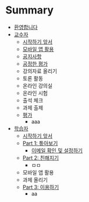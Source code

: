 # Summary

* [환영합니다](README.md)
* [교수자](c2dc-c791-d558-ae30-c55e-c11c.md)
  * [시작하기 앞서](c2dc-c791-d558-ae30-c55e-c11c.md)
  * [모바일 앱 활용](baa8-bc14-c77c-c571-d65c-c6a9.md)
  * [공지사항](ad50-c218-c790/acf5-c9c0-c0ac-d56d.md)
  * [공정한 평가](d3c9-ac00.md)
  * 강의자료 올리기
  * 토론 활동
  * 온라인 강의실
  * 온라인 시험
  * 출석 체크
  * 과제 출제
  * [평가](d3c9-ac00.md)
    * aaa
* [학습자](d559-c2b5-c790/c2dc-c791-d558-ae30-c55e-c11c.md)
  * [시작하기 앞서](d559-c2b5-c790/c2dc-c791-d558-ae30-c55e-c11c.md)
  * [Part 1: 톺아보기](d559-c2b5-c790/part-1-d1ba-c544-bcf4-ae30/c774-ba54-c77c-c124-c815-acfc-c571-bc1b-ae30.md)
    * [이메일 확인 및 설정하기](d559-c2b5-c790/part-1-d1ba-c544-bcf4-ae30/c774-ba54-c77c-c124-c815-acfc-c571-bc1b-ae30.md)
  * [Part 2: 친해지기](d559-c2b5-c790/part-2-ce5c-d574-c9c0-ae30.md)
    * ㅁㅁ
  * 모바일 앱 활용
  * 과제 올리기
  * [Part 3: 이용하기](d559-c2b5-c790/part-3-c774-c6a9-d558-ae30.md)
    * aa

